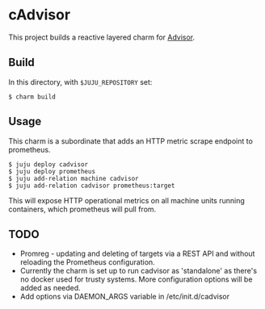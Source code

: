 # cAdvisor

This project builds a reactive layered charm for [Advisor](https://github.com/google/cadvisor).

## Build

In this directory, with `$JUJU_REPOSITORY` set:

    $ charm build

## Usage

This charm is a subordinate that adds an HTTP metric scrape endpoint to prometheus.

    $ juju deploy cadvisor
    $ juju deploy prometheus
    $ juju add-relation machine cadvisor
    $ juju add-relation cadvisor prometheus:target

This will expose HTTP operational metrics on all machine units running containers, which
prometheus will pull from.

## TODO

* Promreg - updating and deleting of targets via a REST API and without reloading the Prometheus configuration.
* Currently the charm is set up to run cadvisor as 'standalone' as there's no docker used for trusty systems.
More configuration options will be added as needed.
* Add options via DAEMON_ARGS variable in /etc/init.d/cadvisor
